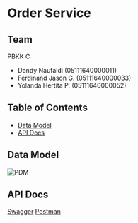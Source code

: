 # Order Service <!-- omit in toc -->
## Team <!-- omit in toc -->
PBKK C
- Dandy Naufaldi (05111640000011)
- Ferdinand Jason G. (05111640000033)
- Yolanda Hertita P. (05111640000052)

## Table of Contents <!-- omit in toc -->
- [Data Model](#data-model)
- [API Docs](#api-docs)

## Data Model
![PDM](datamodel/PDM.jpg)

## API Docs
[Swagger](https://app.swaggerhub.com/apis-docs/yolandahp/order-service/1.0.0)
[Postman](https://documenter.getpostman.com/view/7460609/S1LvV8Et)